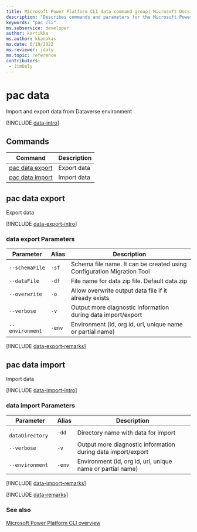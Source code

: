 ```yaml
---
title: Microsoft Power Platform CLI data command group| Microsoft Docs
description: "Describes commands and parameters for the Microsoft Power Platform CLI data command group."
keywords: "pac cli"
ms.subservice: developer
author: kartikka
ms.author: kkanakas
ms.date: 6/19/2022
ms.reviewer: jdaly
ms.topic: reference
contributors: 
 - JimDaly
---
```

<!-- 
Do not edit this file. 
This file is generated by a program and any changes will be overwritten when this topic is re-generated.
Use the include files to add additional content to this topic.
-->
# pac data

Import and export data from Dataverse environment

[!INCLUDE [data-intro](includes/data-intro.md)]

## Commands

|Command|Description|
|---------|---------|
|[pac data export](#pac-data-export)|Export data|
|[pac data import](#pac-data-import)|Import data|


## pac data export

Export data

[!INCLUDE [data-export-intro](includes/data-export-intro.md)]

### data export Parameters

|Parameter|Alias|Description|
|---------|---------|---------|
|`--schemaFile`|`-sf`|Schema file name. It can be created using Configuration Migration Tool|
|`--dataFile`|`-df`|File name for data zip file. Default data.zip|
|`--overwrite`|`-o`|Allow overwrite output data file if it already exists|
|`--verbose`|`-v`|Output more diagnostic information during data import/export|
|`--environment`|`-env`|Environment (id, org id, url, unique name or partial name)|

[!INCLUDE [data-export-remarks](includes/data-export-remarks.md)]

## pac data import

Import data

[!INCLUDE [data-import-intro](includes/data-import-intro.md)]

### data import Parameters

|Parameter|Alias|Description|
|---------|---------|---------|
|`--dataDirectory`|`-dd`|Directory name with data for import|
|`--verbose`|`-v`|Output more diagnostic information during data import/export|
|`--environment`|`-env`|Environment (id, org id, url, unique name or partial name)|

[!INCLUDE [data-import-remarks](includes/data-import-remarks.md)]

[!INCLUDE [data-remarks](includes/data-remarks.md)]

### See also

[Microsoft Power Platform CLI overview](../introduction.md)